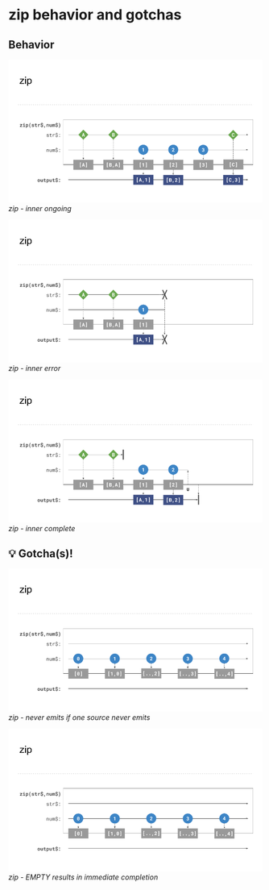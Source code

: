 # zip behavior and gotchas

## Behavior 

![zip - inner ongoing](./assets/images/Reactive-architecture-and-ux-patterns_angular_combination-operators-zip-inner-ongoing_michael-hladky.png)
_zip - inner ongoing_

![zip - inner error](./assets/images/Reactive-architecture-and-ux-patterns_angular_combination-operators-zip-inner-error_michael-hladky.png)
_zip - inner error_

![zip - inner complete](./assets/images/Reactive-architecture-and-ux-patterns_angular_combination-operators-zip-inner-complete_michael-hladky.png)
_zip - inner complete_

## 💡 Gotcha(s)!
![zip - never emits if one source never emits](./assets/images/Reactive-architecture-and-ux-patterns_angular_combination-operators-zip-never-emits_michael-hladky.png)
_zip - never emits if one source never emits_

![zip - EMPTY results in  immediate completion](./assets/images/Reactive-architecture-and-ux-patterns_angular_combination-operators-zip-never-emits_michael-hladky.png)
_zip - EMPTY results in  immediate completion_

